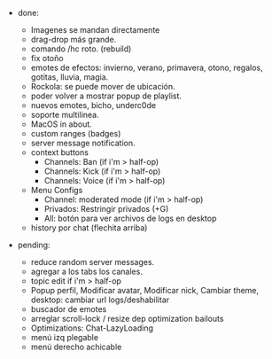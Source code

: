 * done:
    - Imagenes se mandan directamente
    - drag-drop más grande.
    - comando /hc roto. (rebuild)
    - fix otoño
    - emotes de efectos: invierno, verano, primavera, otono, regalos, gotitas, lluvia, magia.
    - Rockola: se puede mover de ubicación.
    - poder volver a mostrar popup de playlist.
    - nuevos emotes, bicho, underc0de
    - soporte multilinea.
    - MacOS in about.
    - custom ranges (badges)
    - server message notification.
    - context buttons
      * Channels: Ban (if i'm > half-op)
      * Channels: Kick (if i'm > half-op)
      * Channels: Voice (if i'm > half-op)
    - Menu Configs
      * Channel: moderated mode (if i'm > half-op)
      * Privados: Restringir privados (+G)
      * All: botón para ver archivos de logs en desktop
    - history por chat (flechita arriba)
      
* pending:
    - reduce random server messages.
    - agregar a los tabs los canales.
    - topic edit if i'm > half-op
    - Popup perfil, Modificar avatar, Modificar nick, Cambiar theme, desktop: cambiar url logs/deshabilitar
    - buscador de emotes
    - arreglar scroll-lock / resize dep optimization bailouts
    - Optimizations: Chat-LazyLoading
    - menú izq plegable
    - menú derecho achicable
